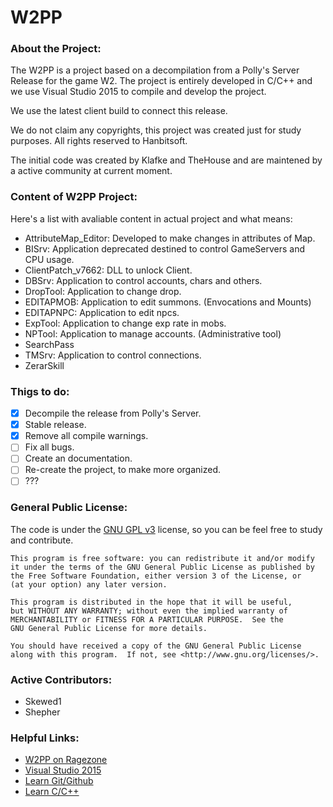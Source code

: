 # W2PP

### About the Project:

The W2PP is a project based on a decompilation from a Polly's Server Release for the game W2. The project is entirely developed in C/C++ and we use Visual Studio 2015 to compile and develop the project.

We use the latest client build to connect this release.

We do not claim any copyrights, this project was created just for study purposes. All rights reserved to Hanbitsoft.

The initial code was created by Klafke and TheHouse and are maintened by a active community at current moment.

### Content of W2PP Project:

Here's a list with avaliable content in actual project and what means:

* AttributeMap_Editor: Developed to make changes in attributes of Map.
* BISrv: Application deprecated destined to control GameServers and CPU usage.
* ClientPatch_v7662: DLL to unlock Client.
* DBSrv: Application to control accounts, chars and others.
* DropTool: Application to change drop.
* EDITAPMOB: Application to edit summons. (Envocations and Mounts)
* EDITAPNPC: Application to edit npcs.
* ExpTool: Application to change exp rate in mobs.
* NPTool: Application to manage accounts. (Administrative tool)
* SearchPass
* TMSrv: Application to control connections.
* ZerarSkill

### Thigs to do:
- [X] Decompile the release from Polly's Server.
- [X] Stable release.
- [X] Remove all compile warnings.
- [ ] Fix all bugs.
- [ ] Create an documentation.
- [ ] Re-create the project, to make more organized.
- [ ] ???

### General Public License:

The code is under the [GNU GPL v3](https://www.gnu.org/licenses/gpl-3.0.html) license, so you can be feel free to study and contribute.

    This program is free software: you can redistribute it and/or modify
    it under the terms of the GNU General Public License as published by
    the Free Software Foundation, either version 3 of the License, or
    (at your option) any later version.

    This program is distributed in the hope that it will be useful,
    but WITHOUT ANY WARRANTY; without even the implied warranty of
    MERCHANTABILITY or FITNESS FOR A PARTICULAR PURPOSE.  See the
    GNU General Public License for more details.

    You should have received a copy of the GNU General Public License
    along with this program.  If not, see <http://www.gnu.org/licenses/>.
    
### Active Contributors: 
* Skewed1 
* Shepher 

### Helpful Links:    
* [W2PP on Ragezone](http://forum.ragezone.com/f302/w2pp-project-1107746/)
* [Visual Studio 2015](https://www.visualstudio.com/pt-br/downloads/download-visual-studio-vs.aspx)
* [Learn Git/Github](https://help.github.com/articles/good-resources-for-learning-git-and-github/)
* [Learn C/C++](http://www.learn-c.org/)


